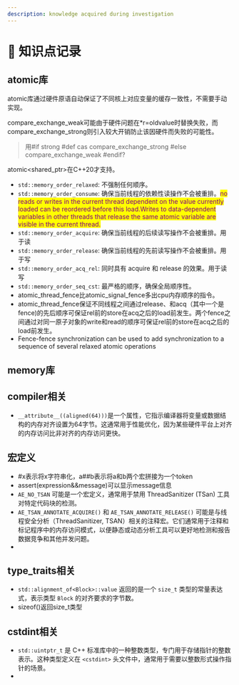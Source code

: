 ```yaml
---
description: knowledge acquired during investigation
---
```


# 🤗 知识点记录

## atomic库

atomic库通过硬件原语自动保证了不同核上对应变量的缓存一致性，不需要手动实现。

compare\_exchange\_weak可能由于硬件问题在\*r=oldvalue时替换失败，而compare\_exchange\_strong则引入较大开销防止该因硬件而失败的可能性。

> 用#if strong #def cas compare\_exchange\_strong #else compare\_exchange\_weak #endif?

atomic\<shared\_ptr>在C++20才支持。

* `std::memory_order_relaxed`: 不强制任何顺序。
* `std::memory_order_consume`: 确保当前线程的依赖性读操作不会被重排。<mark style="color:purple;">no reads or writes in the current thread dependent on the value currently loaded can be reordered before this load.Writes to data-dependent variables in other threads that release the same atomic variable are visible in the current thread.</mark>
* `std::memory_order_acquire`: 确保当前线程的后续读写操作不会被重排。用于读
* `std::memory_order_release`: 确保当前线程的先前读写操作不会被重排。用于写
* `std::memory_order_acq_rel`: 同时具有 acquire 和 release 的效果。用于读写
* `std::memory_order_seq_cst`: 最严格的顺序，确保全局顺序性。
* atomic\_thread\_fence比atomic\_signal\_fence多出cpu内存顺序的指令。
* atomic\_thread\_fence保证不同线程之间通过release、和acq（其中一个是fence)的先后顺序可保证rel前的store在acq之后的load前发生。两个fence之间通过对同一原子对象的write和read的顺序可保证rel前的store在acq之后的load前发生。
* Fence-fence synchronization can be used to add synchronization to a sequence of several relaxed atomic operations



## memory库

## compiler相关

* `__attribute__((aligned(64)))`是一个属性，它指示编译器将变量或数据结构的内存对齐设置为64字节。这通常用于性能优化，因为某些硬件平台上对齐的内存访问比非对齐的内存访问更快。

## 宏定义

* \#x表示将x字符串化，a##b表示将a和b两个宏拼接为一个token
* assert(expression&\&message)可以显示message信息
* `AE_NO_TSAN` 可能是一个宏定义，通常用于禁用 ThreadSanitizer (TSan) 工具对特定代码块的检测。
* `AE_TSAN_ANNOTATE_ACQUIRE()` 和 `AE_TSAN_ANNOTATE_RELEASE()` 可能是与线程安全分析（ThreadSanitizer, TSAN）相关的注释宏。它们通常用于注释和标记程序中的内存访问模式，以便静态或动态分析工具可以更好地检测和报告数据竞争和其他并发问题。
*

## type\_traits相关

* `std::alignment_of<Block>::value` 返回的是一个 `size_t` 类型的常量表达式，表示类型 `Block` 的对齐要求的字节数。
* sizeof()返回size\_t类型

## cstdint相关

* `std::uintptr_t` 是 C++ 标准库中的一种整数类型，专门用于存储指针的整数表示。这种类型定义在 `<cstdint>` 头文件中，通常用于需要以整数形式操作指针的场景。
*
